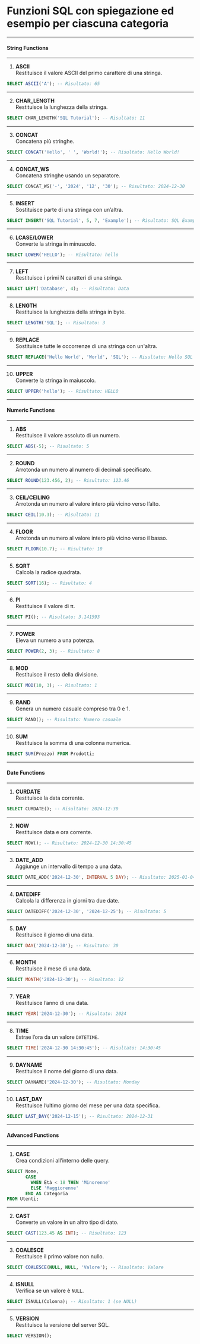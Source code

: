 # **Funzioni SQL con spiegazione ed esempio per ciascuna categoria**

---

#### **String Functions**

---

1. **ASCII**  
Restituisce il valore ASCII del primo carattere di una stringa.  
```sql
SELECT ASCII('A'); -- Risultato: 65
```

---

2. **CHAR_LENGTH**  
Restituisce la lunghezza della stringa.  
```sql
SELECT CHAR_LENGTH('SQL Tutorial'); -- Risultato: 11
```

---

3. **CONCAT**  
Concatena più stringhe.  
```sql
SELECT CONCAT('Hello', ' ', 'World!'); -- Risultato: Hello World!
```

---

4. **CONCAT_WS**  
Concatena stringhe usando un separatore.  
```sql
SELECT CONCAT_WS('-', '2024', '12', '30'); -- Risultato: 2024-12-30
```

---

5. **INSERT**  
Sostituisce parte di una stringa con un’altra.  
```sql
SELECT INSERT('SQL Tutorial', 5, 7, 'Example'); -- Risultato: SQL Example
```

---

6. **LCASE/LOWER**  
Converte la stringa in minuscolo.  
```sql
SELECT LOWER('HELLO'); -- Risultato: hello
```

---

7. **LEFT**  
Restituisce i primi N caratteri di una stringa.  
```sql
SELECT LEFT('Database', 4); -- Risultato: Data
```

---

8. **LENGTH**  
Restituisce la lunghezza della stringa in byte.  
```sql
SELECT LENGTH('SQL'); -- Risultato: 3
```

---

9. **REPLACE**  
Sostituisce tutte le occorrenze di una stringa con un'altra.  
```sql
SELECT REPLACE('Hello World', 'World', 'SQL'); -- Risultato: Hello SQL
```

---

10. **UPPER**  
Converte la stringa in maiuscolo.  
```sql
SELECT UPPER('hello'); -- Risultato: HELLO
```

---

#### **Numeric Functions**

---

1. **ABS**  
Restituisce il valore assoluto di un numero.  
```sql
SELECT ABS(-5); -- Risultato: 5
```

---

2. **ROUND**  
Arrotonda un numero al numero di decimali specificato.  
```sql
SELECT ROUND(123.456, 2); -- Risultato: 123.46
```

---

3. **CEIL/CEILING**  
Arrotonda un numero al valore intero più vicino verso l’alto.  
```sql
SELECT CEIL(10.3); -- Risultato: 11
```

---

4. **FLOOR**  
Arrotonda un numero al valore intero più vicino verso il basso.  
```sql
SELECT FLOOR(10.7); -- Risultato: 10
```

---

5. **SQRT**  
Calcola la radice quadrata.  
```sql
SELECT SQRT(16); -- Risultato: 4
```

---

6. **PI**  
Restituisce il valore di π.  
```sql
SELECT PI(); -- Risultato: 3.141593
```

---

7. **POWER**  
Eleva un numero a una potenza.  
```sql
SELECT POWER(2, 3); -- Risultato: 8
```

---

8. **MOD**  
Restituisce il resto della divisione.  
```sql
SELECT MOD(10, 3); -- Risultato: 1
```

---

9. **RAND**  
Genera un numero casuale compreso tra 0 e 1.  
```sql
SELECT RAND(); -- Risultato: Numero casuale
```

---

10. **SUM**  
Restituisce la somma di una colonna numerica.  
```sql
SELECT SUM(Prezzo) FROM Prodotti;
```

---

#### **Date Functions**

---

1. **CURDATE**  
Restituisce la data corrente.  
```sql
SELECT CURDATE(); -- Risultato: 2024-12-30
```

---

2. **NOW**  
Restituisce data e ora corrente.  
```sql
SELECT NOW(); -- Risultato: 2024-12-30 14:30:45
```

---

3. **DATE_ADD**  
Aggiunge un intervallo di tempo a una data.  
```sql
SELECT DATE_ADD('2024-12-30', INTERVAL 5 DAY); -- Risultato: 2025-01-04
```

---

4. **DATEDIFF**  
Calcola la differenza in giorni tra due date.  
```sql
SELECT DATEDIFF('2024-12-30', '2024-12-25'); -- Risultato: 5
```

---

5. **DAY**  
Restituisce il giorno di una data.  
```sql
SELECT DAY('2024-12-30'); -- Risultato: 30
```

---

6. **MONTH**  
Restituisce il mese di una data.  
```sql
SELECT MONTH('2024-12-30'); -- Risultato: 12
```

---

7. **YEAR**  
Restituisce l’anno di una data.  
```sql
SELECT YEAR('2024-12-30'); -- Risultato: 2024
```

---

8. **TIME**  
Estrae l’ora da un valore `DATETIME`.  
```sql
SELECT TIME('2024-12-30 14:30:45'); -- Risultato: 14:30:45
```

---

9. **DAYNAME**  
Restituisce il nome del giorno di una data.  
```sql
SELECT DAYNAME('2024-12-30'); -- Risultato: Monday
```

---

10. **LAST_DAY**  
Restituisce l’ultimo giorno del mese per una data specifica.  
```sql
SELECT LAST_DAY('2024-12-15'); -- Risultato: 2024-12-31
```

---

#### **Advanced Functions**

---

1. **CASE**  
Crea condizioni all’interno delle query.  
```sql
SELECT Nome, 
       CASE 
         WHEN Età < 18 THEN 'Minorenne' 
         ELSE 'Maggiorenne' 
       END AS Categoria 
FROM Utenti;
```

---

2. **CAST**  
Converte un valore in un altro tipo di dato.  
```sql
SELECT CAST(123.45 AS INT); -- Risultato: 123
```

---

3. **COALESCE**  
Restituisce il primo valore non nullo.  
```sql
SELECT COALESCE(NULL, NULL, 'Valore'); -- Risultato: Valore
```

---

4. **ISNULL**  
Verifica se un valore è `NULL`.  
```sql
SELECT ISNULL(Colonna); -- Risultato: 1 (se NULL)
```

---

5. **VERSION**  
Restituisce la versione del server SQL.  
```sql
SELECT VERSION();
```
